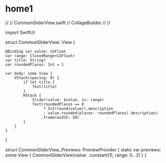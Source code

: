 # home1
//
//  CommonSliderView.swift
//  CollageBuilder
//
//

import SwiftUI

struct CommonSliderView: View {
    
    @Binding var value: CGFloat
    var range: ClosedRange<CGFloat>
    var title: String?
    var roundedPlaces: Int = 1
    
    var body: some View {
        VStack(spacing: 0) {
            if let title {
                Text(title)
            }
            HStack {
                Slider(value: $value, in: range)
                Text(roundedPlaces == 0
                     ? Int(round(value)).description
                     : value.rounded(places: roundedPlaces).description)
                    .frame(width: 50)
            }
        }
    }
}

struct CommonSliderView_Previews: PreviewProvider {
    static var previews: some View {
        CommonSliderView(value: .constant(1), range: 0...2)
    }
}
